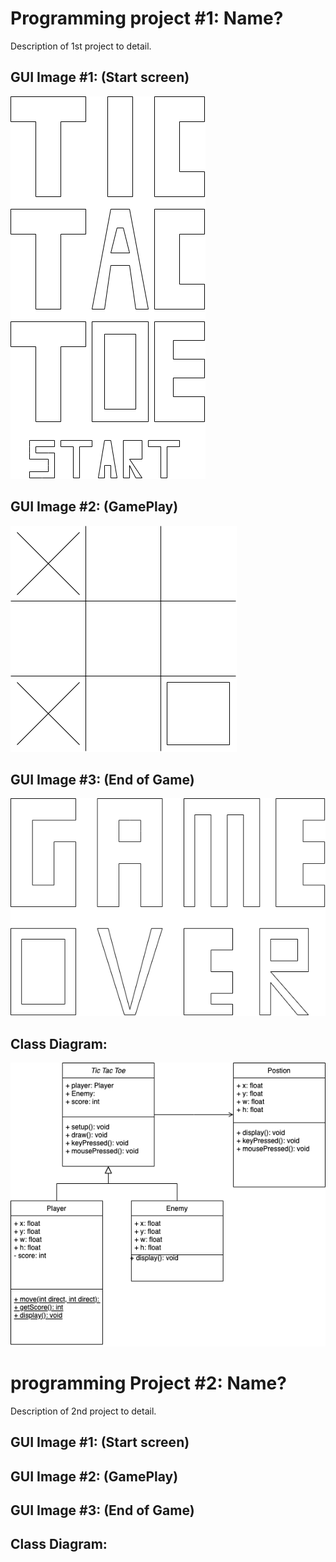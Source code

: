 # Programming project #1: Name?
Description of 1st project to detail.

## GUI Image #1: (Start screen)
![Start Screen](https://github.com/LedgerStaker/Programming-project/blob/main/Images/Start%20Screen.drawio.png?raw=true)
## GUI Image #2: (GamePlay)
![GamePlay](https://github.com/LedgerStaker/Programming-project/blob/main/Images/gameplay.drawio.png?raw=true)
## GUI Image #3: (End of Game)
![End of Game](https://github.com/LedgerStaker/Programming-project/blob/main/Images/Untitled%20Diagram.drawio.png?raw=true)
## Class Diagram:
![Class Diagram](https://github.com/LedgerStaker/Programming-project/blob/main/Images/tic%20tac%20toe%20diagram.drawio.png?raw=true)
# programming Project #2: Name?
Description of 2nd project to detail.

## GUI Image #1: (Start screen)
## GUI Image #2: (GamePlay)
## GUI Image #3: (End of Game)

## Class Diagram:
